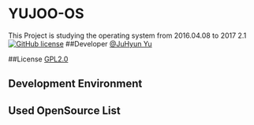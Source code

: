 # YUJOO-OS
This Project is studying the operating system from 2016.04.08 to 2017 2.1
[![GitHub license](https://img.shields.io/badge/license-GPLv2-blue.svg)](https://github.com/formfoxk/YUJOO-OS/blob/master/LICENSE)
##Developer
[@JuHyun Yu](https://github.com/formfoxk)

##License
[GPL2.0](https://github.com/formfoxk/YUJOO-OS/blob/master/LICENSE) 

## Development Environment

## Used OpenSource List

